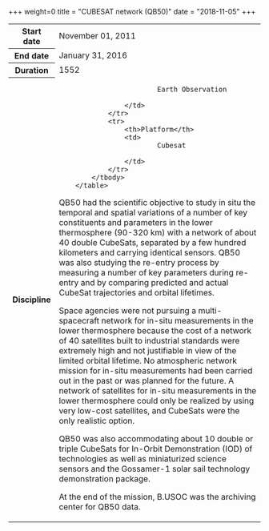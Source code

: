 +++
weight=0
title = "CUBESAT network (QB50)"
date = "2018-11-05"
+++


<table class="table table-striped table-bordered">
            <tbody>
                <tr>
                    <th>Start date</th>
                    <td>November 01, 2011</td>
                </tr>
                <tr>
                    <th>End date</th>
                    <td>January 31, 2016</td>
                </tr>
                <tr>
                    <th>Duration</th>
                    <td>1552</td>
                </tr>
                <tr>
                    <th>Discipline</th>
                    <td>

                            Earth Observation

                    </td>
                </tr>
                <tr>
                    <th>Platform</th>
                    <td>
                            Cubesat

                    </td>
                </tr>
            </tbody>
        </table>

QB50 had the scientific objective to study in situ the temporal and spatial variations of a number of key constituents and parameters in the lower thermosphere (90-320 km) with a network of about 40 double CubeSats, separated by a few hundred kilometers and carrying identical sensors. QB50 was also studying the re-entry process by measuring a number of key parameters during re-entry and by comparing predicted and actual CubeSat trajectories and orbital lifetimes.

Space agencies were  not pursuing a multi-spacecraft network for in-situ measurements in the lower thermosphere because the cost of a network of 40 satellites built to industrial standards were extremely high and not justifiable in view of the limited orbital lifetime. No atmospheric network mission for in-situ measurements had been carried out in the past or was planned for the future. A network of satellites for in-situ measurements in the lower thermosphere could only be realized by using very low-cost satellites, and CubeSats were the only realistic option.

QB50 was also accommodating about 10 double or triple CubeSats for In-Orbit Demonstration (IOD) of technologies as well as miniaturized science sensors and the Gossamer-1 solar sail technology demonstration package.

At the end of the mission, B.USOC was the archiving center for QB50 data.
